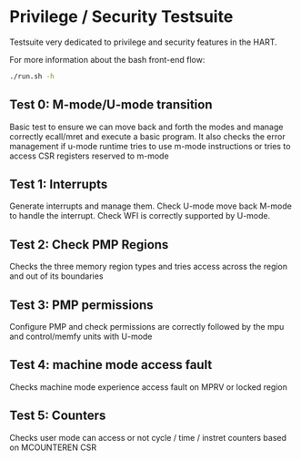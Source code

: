 # Privilege / Security Testsuite

Testsuite very dedicated to privilege and security features in the HART.

For more information about the bash front-end flow:

```bash
./run.sh -h
```

## Test 0: M-mode/U-mode transition

Basic test to ensure we can move back and forth the modes and manage correctly ecall/mret and
execute a basic program. It also checks the error management if u-mode runtime tries to use m-mode
instructions or tries to access CSR registers reserved to m-mode

## Test 1: Interrupts

Generate interrupts and manage them. Check U-mode move back M-mode to handle the interrupt. Check
WFI is correctly supported by U-mode.

## Test 2: Check PMP Regions

Checks the three memory region types and tries access across the region and out of its boundaries

## Test 3: PMP permissions

Configure PMP and check permissions are correctly followed by the mpu and control/memfy units with U-mode

## Test 4: machine mode access fault

Checks machine mode experience access fault on MPRV or locked region

## Test 5: Counters

Checks user mode can access or not cycle / time / instret counters based on MCOUNTEREN CSR
